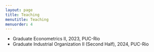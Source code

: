 ```yaml
---
layout: page 
title: Teaching
menutitle: Teaching
menuorder: 4
---
```



 - Graduate Econometrics II, 2023, PUC-Rio
 - Graduate Industrial Organization II (Second Half), 2024, PUC-Rio

